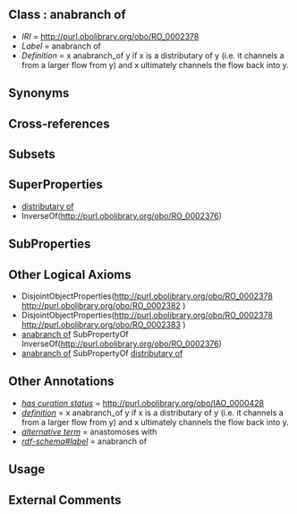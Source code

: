 
## Class : anabranch of

 * *IRI* = http://purl.obolibrary.org/obo/RO_0002378
 * *Label* = anabranch of
 * *Definition* = x anabranch_of y if x is a distributary of y (i.e. it channels a from a larger flow from y) and x ultimately channels the flow back into y.

## Synonyms


## Cross-references


## Subsets


## SuperProperties

 * [distributary of](../../RO/77/RO_0002377.md)
 * InverseOf(<http://purl.obolibrary.org/obo/RO_0002376>)

## SubProperties


## Other Logical Axioms

 * DisjointObjectProperties(<http://purl.obolibrary.org/obo/RO_0002378> <http://purl.obolibrary.org/obo/RO_0002382> )
 * DisjointObjectProperties(<http://purl.obolibrary.org/obo/RO_0002378> <http://purl.obolibrary.org/obo/RO_0002383> )
 * [anabranch of](../../RO/78/RO_0002378.md) SubPropertyOf InverseOf(<http://purl.obolibrary.org/obo/RO_0002376>)
 * [anabranch of](../../RO/78/RO_0002378.md) SubPropertyOf [distributary of](../../RO/77/RO_0002377.md)

## Other Annotations

 * *[has curation status](../../IAO/14/IAO_0000114.md)* = http://purl.obolibrary.org/obo/IAO_0000428
 * *[definition](../../IAO/15/IAO_0000115.md)* = x anabranch_of y if x is a distributary of y (i.e. it channels a from a larger flow from y) and x ultimately channels the flow back into y.
 * *[alternative term](../../IAO/18/IAO_0000118.md)* = anastomoses with
 * *[rdf-schema#label](../../el/rdf-schema#label.md)* = anabranch of

## Usage


## External Comments


